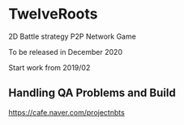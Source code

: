 # TwelveRoots
2D Battle strategy P2P Network Game

To be released in December 2020

Start work from 2019/02

## Handling QA Problems and Build
https://cafe.naver.com/projectnbts
